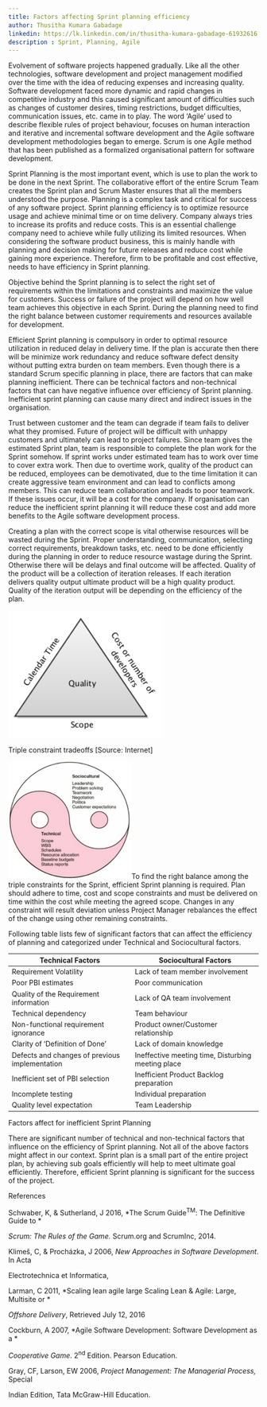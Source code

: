 ```yaml
---
title: Factors affecting Sprint planning efficiency
author: Thusitha Kumara Gabadage
linkedin: https://lk.linkedin.com/in/thusitha-kumara-gabadage-61932616
description : Sprint, Planning, Agile
---
```


Evolvement of software projects happened gradually. Like all the other
technologies, software development and project management modified over
the time with the idea of reducing expenses and increasing quality.
Software development faced more dynamic and rapid changes in competitive
industry and this caused significant amount of difficulties such as
changes of customer desires, timing restrictions, budget difficulties,
communication issues, etc. came in to play. The word ‘Agile’ used to
describe flexible rules of project behaviour, focuses on human
interaction and iterative and incremental software development and the
Agile software development methodologies began to emerge. Scrum is one
Agile method that has been published as a formalized organisational
pattern for software development.

Sprint Planning is the most important event, which is use to plan the
work to be done in the next Sprint. The collaborative effort of the
entire Scrum Team creates the Sprint plan and Scrum Master ensures that
all the members understood the purpose. Planning is a complex task and
critical for success of any software project. Sprint planning efficiency
is to optimize resource usage and achieve minimal time or on time
delivery. Company always tries to increase its profits and reduce costs.
This is an essential challenge company need to achieve while fully
utilizing its limited resources. When considering the software product
business, this is mainly handle with planning and decision making for
future releases and reduce cost while gaining more experience.
Therefore, firm to be profitable and cost effective, needs to have
efficiency in Sprint planning.

Objective behind the Sprint planning is to select the right set of
requirements within the limitations and constraints and maximize the
value for customers. Success or failure of the project will depend on
how well team achieves this objective in each Sprint. During the
planning need to find the right balance between customer requirements
and resources available for development.

Efficient Sprint planning is compulsory in order to optimal resource
utilization in reduced delay in delivery time. If the plan is accurate
then there will be minimize work redundancy and reduce software defect
density without putting extra burden on team members. Even though there
is a standard Scrum specific planning in place, there are factors that
can make planning inefficient. There can be technical factors and
non-technical factors that can have negative influence over efficiency
of Sprint planning. Inefficient sprint planning can cause many direct
and indirect issues in the organisation.

Trust between customer and the team can degrade if team fails to deliver
what they promised. Future of project will be difficult with unhappy
customers and ultimately can lead to project failures. Since team gives
the estimated Sprint plan, team is responsible to complete the plan work
for the Sprint somehow. If sprint works under estimated team has to work
over time to cover extra work. Then due to overtime work, quality of the
product can be reduced, employees can be demotivated, due to the time
limitation it can create aggressive team environment and can lead to
conflicts among members. This can reduce team collaboration and leads to
poor teamwork. If these issues occur, it will be a cost for the company.
If organisation can reduce the inefficient sprint planning it will
reduce these cost and add more benefits to the Agile software
development process.

Creating a plan with the correct scope is vital otherwise resources will
be wasted during the Sprint. Proper understanding, communication,
selecting correct requirements, breakdown tasks, etc. need to be done
efficiently during the planning in order to reduce resource wastage
during the Sprint. Otherwise there will be delays and final outcome will
be affected. Quality of the product will be a collection of iteration
releases. If each iteration delivers quality output ultimate product
will be a high quality product. Quality of the iteration output will be
depending on the efficiency of the plan.

<img src="/img/Thusitha1.png" width="309" height="256" />

<span id="_Toc475179457" class="anchor"></span> Triple constraint
tradeoffs \[Source: Internet\]

<img src="/img/Thusitha2.jpeg" width="248" height="237" />To find the
right balance among the triple constraints for the Sprint, efficient
Sprint planning is required. Plan should adhere to time, cost and scope
constraints and must be delivered on time within the cost while meeting
the agreed scope. Changes in any constraint will result deviation unless
Project Manager rebalances the effect of the change using other
remaining constraints.

Following table lists few of significant factors that can affect the
efficiency of planning and categorized under Technical and Sociocultural
factors.

| Technical Factors                              | Sociocultural Factors                              |
|------------------------------------------------|----------------------------------------------------|
| Requirement Volatility                         | Lack of team member involvement                    |
| Poor PBI estimates                             | Poor communication                                 |
| Quality of the Requirement information         | Lack of QA team involvement                        |
| Technical dependency                           | Team behaviour                                     |
| Non-functional requirement ignorance           | Product owner/Customer relationship                |
| Clarity of ‘Definition of Done’                | Lack of domain knowledge                           |
| Defects and changes of previous implementation | Ineffective meeting time, Disturbing meeting place |
| Inefficient set of PBI selection               | Inefficient Product Backlog preparation            |
| Incomplete testing                             | Individual preparation                             |
| Quality level expectation                      | Team Leadership                                    |

<span id="_Toc475339815" class="anchor"></span> Factors affect for
inefficient Sprint Planning

There are significant number of technical and non-technical factors that
influence on the efficiency of Sprint planning. Not all of the above
factors might affect in our context. Sprint plan is a small part of the
entire project plan, by achieving sub goals efficiently will help to
meet ultimate goal efficiently. Therefore, efficient Sprint planning is
significant for the success of the project.

References

Schwaber, K, & Sutherland, J 2016, *The Scrum Guide<sup>TM</sup>: The
Definitive Guide to *

*Scrum: The Rules of the Game.* Scrum.org and ScrumInc, 2014.

Klimeš, C, & Procházka, J 2006, *New Approaches in Software
Development*. In Acta

Electrotechnica et Informatica,

Larman, C 2011, *Scaling lean agile large Scaling Lean & Agile: Large,
Multisite or *

*Offshore Delivery*, Retrieved July 12, 2016

Cockburn, A 2007, *Agile Software Development: Software Development as a
*

*Cooperative Game*. 2<sup>nd</sup> Edition. Pearson Education.

Gray, CF, Larson, EW 2006, *Project Management: The Managerial Process,*
Special

Indian Edition, Tata McGraw-Hill Education.
